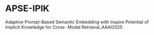 # APSE-IPIK
Adaptive Prompt-Based Semantic Embedding with Inspire Potential of Implicit Knowledge for Cross- Modal Retrieval_AAAI2025
